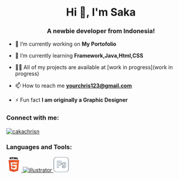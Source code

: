 <h1 align="center">Hi 👋, I'm Saka</h1>
<h3 align="center">A newbie developer from Indonesia!</h3>

- 🔭 I’m currently working on **My Portofolio**

- 🌱 I’m currently learning **Framework,Java,Html,CSS**

- 👨‍💻 All of my projects are available at [work in progress](work in progress)

- 📫 How to reach me **yourchris123@gmail.com**

- ⚡ Fun fact **I am originally a Graphic Designer**

<h3 align="left">Connect with me:</h3>
<p align="left">
<a href="https://instagram.com/cakachrisn" target="blank"><img align="center" src="https://raw.githubusercontent.com/rahuldkjain/github-profile-readme-generator/master/src/images/icons/Social/instagram.svg" alt="cakachrisn" height="30" width="40" /></a>
</p>

<h3 align="left">Languages and Tools:</h3>
<p align="left"> <a href="https://www.w3.org/html/" target="_blank" rel="noreferrer"> <img src="https://raw.githubusercontent.com/devicons/devicon/master/icons/html5/html5-original-wordmark.svg" alt="html5" width="40" height="40"/> </a> <a href="https://www.adobe.com/in/products/illustrator.html" target="_blank" rel="noreferrer"> <img src="https://www.vectorlogo.zone/logos/adobe_illustrator/adobe_illustrator-icon.svg" alt="illustrator" width="40" height="40"/> </a> <a href="https://www.photoshop.com/en" target="_blank" rel="noreferrer"> <img src="https://raw.githubusercontent.com/devicons/devicon/master/icons/photoshop/photoshop-line.svg" alt="photoshop" width="40" height="40"/> </a> </p>

